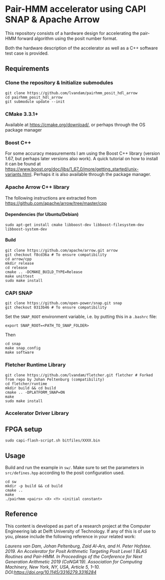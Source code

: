 # Pair-HMM accelerator using CAPI SNAP & Apache Arrow
This repository consists of a hardware design for accelerating the pair-HMM forward algorithm using the posit number format.

Both the hardware description of the accelerator as well as a C++ software test case is provided. 

## Requirements
### Clone the repository & Initialize submodules
```
git clone https://github.com/lvandam/pairhmm_posit_hdl_arrow
cd pairhmm_posit_hdl_arrow
git submodule update --init
```

### CMake 3.3.1+
Available at https://cmake.org/download/, or perhaps through the OS package manager
### Boost C++
For some accuracy measurements I am using the Boost C++ library (version 1.67, but perhaps later versions also work).
A quick tutorial on how to install it can be found at https://www.boost.org/doc/libs/1_67_0/more/getting_started/unix-variants.html.
Perhaps it is also available through the package manager.

### Apache Arrow C++ library
The following instructions are extracted from https://github.com/apache/arrow/tree/master/cpp

#### Dependencies (for Ubuntu/Debian)
```
sudo apt-get install cmake libboost-dev libboost-filesystem-dev libboost-system-dev
```
#### Build
```
git clone https://github.com/apache/arrow.git arrow
git checkout f8cd36a # To ensure compatibility
cd arrow/cpp
mkdir release
cd release
cmake .. -DCMAKE_BUILD_TYPE=Release
make unittest
sudo make install
```
### CAPI SNAP
```
git clone https://github.com/open-power/snap.git snap
git checkout 0313b46 # To ensure compatibility
```
Set the `SNAP_ROOT` environment variable, i.e. by putting this in a `.bashrc` file:
```
export SNAP_ROOT=<PATH_TO_SNAP_FOLDER>
```
Then
```
cd snap
make snap_config
make software
```
### Fletcher Runtime Library
```
git clone https://github.com/lvandam/fletcher.git fletcher # Forked from repo by Johan Peltenburg (compatibility)
cd fletcher/runtime
mkdir build && cd build
cmake .. -DPLATFORM_SNAP=ON
make
sudo make install
```

### Accelerator Driver Library
## FPGA setup
```
sudo capi-flash-script.sh bitfiles/XXXX.bin
```

## Usage
Build and run the example in `sw/`.
Make sure to set the parameters in `src/defines.hpp` according to the posit configuration used.
```
cd sw
mkdir -p build && cd build
cmake ..
make
./pairhmm <pairs> <X> <Y> <initial constant>
```

## Reference
This content is developed as part of a research project at the Computer Engineering lab at Delft University of Technology. If any of this is of use to you, please include the following reference in your related work:

*Laurens van Dam, Johan Peltenburg, Zaid Al-Ars, and H. Peter Hofstee. 2019. An Accelerator for Posit Arithmetic Targeting Posit Level 1 BLAS Routines and Pair-HMM. In Proceedings of the Conference for Next Generation Arithmetic 2019 (CoNGA’19). Association for Computing Machinery, New York, NY, USA, Article 5, 1–10. DOI:https://doi.org/10.1145/3316279.3316284*
